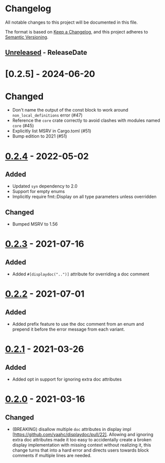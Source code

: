 # Changelog
All notable changes to this project will be documented in this file.

The format is based on [Keep a Changelog](https://keepachangelog.com/en/1.0.0/),
and this project adheres to [Semantic Versioning](https://semver.org/spec/v2.0.0.html).

<!-- next-header -->

## [Unreleased] - ReleaseDate

# [0.2.5] - 2024-06-20

# Changed
 - Don't name the output of the const block to work around `non_local_definitions` error (#47)
 - Reference the `core` crate correctly to avoid clashes with modules named `core` (#45)
 - Explicitly list MSRV in Cargo.toml (#51)
 - Bump edition to 2021 (#51)

# [0.2.4] - 2022-05-02

## Added
- Updated `syn` dependency to 2.0
- Support for empty enums
- Implicitly require fmt::Display on all type parameters unless overridden

## Changed
- Bumped MSRV to 1.56

# [0.2.3] - 2021-07-16
## Added
- Added `#[displaydoc("..")]` attribute for overriding a doc comment

# [0.2.2] - 2021-07-01
## Added
- Added prefix feature to use the doc comment from an enum and prepend it
  before the error message from each variant.

# [0.2.1] - 2021-03-26
## Added
- Added opt in support for ignoring extra doc attributes

# [0.2.0] - 2021-03-16
## Changed

- (BREAKING) disallow multiple `doc` attributes in display impl
  [https://github.com/yaahc/displaydoc/pull/22]. Allowing and ignoring extra
  doc attributes made it too easy to accidentally create a broken display
  implementation with missing context without realizing it, this change turns
  that into a hard error and directs users towards block comments if multiple
  lines are needed.

<!-- next-url -->
[Unreleased]: https://github.com/yaahc/displaydoc/compare/v0.2.4...HEAD
[0.2.4]: https://github.com/yaahc/displaydoc/compare/v0.2.3...v0.2.4
[0.2.3]: https://github.com/yaahc/displaydoc/compare/v0.2.2...v0.2.3
[0.2.2]: https://github.com/yaahc/displaydoc/compare/v0.2.1...v0.2.2
[0.2.1]: https://github.com/yaahc/displaydoc/compare/v0.2.0...v0.2.1
[0.2.0]: https://github.com/yaahc/displaydoc/releases/tag/v0.2.0
